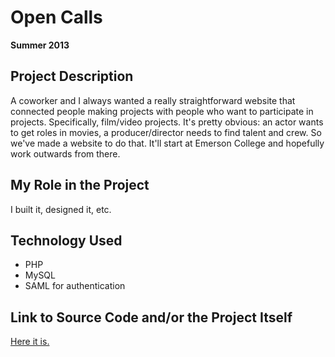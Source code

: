 # Open Calls

**Summer 2013**

## Project Description

A coworker and I always wanted a really straightforward website that connected people making projects with people who want to participate in projects. Specifically, film/video projects. It's pretty obvious: an actor wants to get roles in movies, a producer/director needs to find talent and crew. So we've made a website to do that. It'll start at Emerson College and hopefully work outwards from there.

## My Role in the Project

I built it, designed it, etc.

## Technology Used

- PHP
- MySQL
- SAML for authentication

## Link to Source Code and/or the Project Itself

[Here it is.](http://opencalls.emerson.edu/)